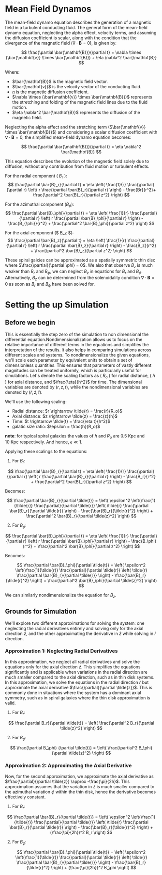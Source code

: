 # Mean Field Dynamos

The mean-field dynamo equation describes the generation of a magnetic field in a turbulent conducting fluid. The general form of the mean-field dynamo equation, neglecting the alpha effect, velocity terms, and assuming the diffusion coefficient is scalar, along with the condition that the divergence of the magnetic field ($\nabla \cdot \mathbf{B} = 0$), is given by:

$$
\frac{\partial \bar{\mathbf{B}}}{\partial t} = \nabla \times (\bar{\mathbf{v}} \times \bar{\mathbf{B}}) + \eta \nabla^2 \bar{\mathbf{B}}
$$

Where:
- $\bar{\mathbf{B}}$ is the magnetic field vector.
- $\bar{\mathbf{v}}$ is the velocity vector of the conducting fluid.
- $\eta$ is the magnetic diffusion coefficient.
- $\nabla \times (\bar{\mathbf{v}} \times \bar{\mathbf{B}})$ represents the stretching and folding of the magnetic field lines due to the fluid motion.
- $\eta \nabla^2 \bar{\mathbf{B}}$ represents the diffusion of the magnetic field.

Neglecting the alpha effect and the stretching term ($\bar{\mathbf{v}} \times \bar{\mathbf{B}}$) and considering a scalar diffusion coefficient with $\nabla \cdot \mathbf{B} = 0$, the simplified mean-field dynamo equation becomes:


$$
\frac{\partial \bar{\mathbf{B}}}{\partial t} = \eta \nabla^2 \bar{\mathbf{B}}
$$

This equation describes the evolution of the magnetic field solely due to diffusion, without any contribution from fluid motion or turbulent effects.

For the radial component ( $B_r$ ):
$$
\frac{\partial \bar{B}_r}{\partial t} = \eta \left( \frac{1}{r} \frac{\partial}{\partial r} \left( r \frac{\partial \bar{B}_r}{\partial r} \right) - \frac{Br}{r^2}+ \frac{\partial^2 \bar{B}_r}{\partial z^2} \right)
$$

For the azimuthal component ($B_{\phi}$):
$$
\frac{\partial \bar{B}_\phi}{\partial t} = \eta \left( \frac{1}{r} \frac{\partial}{\partial r} \left( r \frac{\partial \bar{B}_\phi}{\partial r} \right) - \frac{B_{\phi}}{r^2} + \frac{\partial^2 \bar{B}_\phi}{\partial z^2} \right)
$$

For the axial component ($ B_z $):
$$
\frac{\partial \bar{B}_z}{\partial t} = \eta \left( \frac{1}{r} \frac{\partial}{\partial r} \left( r \frac{\partial \bar{B}_z}{\partial r} \right) - \frac{B_z}{r^2} + \frac{\partial^2 \bar{B}_z}{\partial z^2} \right)
$$

These spiral galxies can be approximated as a spatially symmetric thin disc where $\frac{\partial}{\partial \phi} = 0$. We also that observe $B_z$  is much weaker than  $B_r$ and $B_\phi$, we can neglect $B_z$ in equations for $B_r$ and $B_\phi$. Alternatively, $B_z$ can be determined from the solenoidality condition $\nabla \cdot \mathbf{B} = 0$ as soon as $B_r$ and $B_{\phi}$ have been solved for.

# Setting the up Simulation

## Before we begin
This is essentially the step zero of the simulation to non dimensional the differential equation.Nondimensionalization allows us to focus on the relative importance of different terms in the equations and simplifies the interpretation of the results. It also helps in comparing simulations across different scales and systems. To nondimensionalize the given equations, we'll scale each parameter by equivalent units to obtain a set of dimensionless quantities. This ensures that parameters of vastly different magnitudes can be treated uniformly, which is particularly useful for simulations. Let's denote the scaling factors as ( $R_o$ ) for radial distance, ( $h$ ) for axial distance, and $\frac{\eta}{h^2}$  for time. The dimensional variables are denoted by $(r, z, t)$, while the nondimensional variables are denoted by ($\tilde{r}, \tilde{z}, \tilde{t}$).

We'll use the following scaling:

- Radial distance: $r \rightarrow \tilde{r} = \frac{r}{R_o}$
- Axial distance:  $z \rightarrow \tilde{z} = \frac{z}{h}$
- Time:  $t \rightarrow \tilde{t} = \frac{\eta t}{h^2}$
- galatic size ratio: $\epsilon = \frac{h}{R_o}$

**note**: for typical spiral galaxies the values of $h$ and $R_o$ are $0.5 \ \text{Kpc}$ and $10 \ \text{Kpc}$ respectively. And hence, $\epsilon \ll 1$.

Applying these scalings to the equations:

1. For $B_r$:

$$
\frac{\partial \bar{B}_r}{\partial t} = \eta \left( \frac{1}{r} \frac{\partial}{\partial r} \left( r \frac{\partial \bar{B}_r}{\partial r} \right) - \frac{B_r}{r^2} + \frac{\partial^2 \bar{B}_r}{\partial z^2} \right)
$$

Becomes:

$$
\frac{\partial \bar{B}_r}{\partial \tilde{t}} = \left( \epsilon^2 \left(\frac{1}{\tilde{r}} \frac{\partial}{\partial \tilde{r}} \left( \tilde{r} \frac{\partial \bar{B}_r}{\partial \tilde{r}} \right) - \frac{\bar{B}_r}{\tilde{r}^2} \right)  + \frac{\partial^2 \bar{B}_r}{\partial \tilde{z}^2} \right)
$$

2. For $B_\phi$:

$$
\frac{\partial \bar{B}_\phi}{\partial t} = \eta \left( \frac{1}{r} \frac{\partial}{\partial r} \left( r \frac{\partial \bar{B}_\phi}{\partial r} \right) - \frac{B_\phi}{r^2} + \frac{\partial^2 \bar{B}_\phi}{\partial z^2} \right)
$$

Becomes:

$$
\frac{\partial \bar{B}_\phi}{\partial \tilde{t}} = \left( \epsilon^2 \left(\frac{1}{\tilde{r}} \frac{\partial}{\partial \tilde{r}} \left( \tilde{r} \frac{\partial \bar{B}_r}{\partial \tilde{r}} \right) - \frac{\bar{B}_r}{\tilde{r}^2} \right)  + \frac{\partial^2 \bar{B}_\phi}{\partial \tilde{z}^2} \right)
$$

We can similarly nondimensionalize the equation for $B_z$. 

## Grounds for Simulation
We'll explore two different approximations for solving the system: one neglecting the radial derivatives entirely and solving only for the axial direction $\hat{z}$, and the other approximating the derivative in $\hat{z}$ while solving in $\hat{r}$ direction.


### Approximation 1: Neglecting Radial Derivatives

In this approximation, we neglect all radial derivatives and solve the equations only for the axial direction  $\tilde{z}$. This simplifies the equations significantly and is applicable when variations in the radial direction are much smaller compared to the axial direction, such as in thin disk systems. In this approximation, we solve the equations in the radial direction $\tilde{r}$ but approximate the axial derivative $\frac{\partial}{\partial \tilde{z}}$. This is commonly done in situations where the system has a dominant axial symmetry, such as in spiral galaxies where the thin disk approximation is valid.

1. For $B_r$:

$$
\frac{\partial B_r}{\partial \tilde{t}} = \left( \frac{\partial^2 B_r}{\partial \tilde{z}^2} \right)
$$

2. For $B_\phi$:

$$
\frac{\partial B_\phi} {\partial \tilde{t}} = \left( \frac{\partial^2 B_\phi}{\partial \tilde{z}^2} \right)
$$


### Approximation 2: Approximating the Axial Derivative

Now, for the second approximation, we approximate the axial derivative as $\frac{\partial}{\partial \tilde{z}} \approx -\frac{\pi}{2h}$. This approximation assumes that the variation in $\tilde{z}$ is much smaller compared to the azimuthal variation $\phi$ within the thin disk, hence the derivative becomes effectively constant.

1. For $B_r$:

$$
\frac{\partial \bar{B}_r}{\partial \tilde{t}} = \left( \epsilon^2 \left(\frac{1}{\tilde{r}} \frac{\partial}{\partial \tilde{r}} \left( \tilde{r} \frac{\partial \bar{B}_r}{\partial \tilde{r}} \right) - \frac{\bar{B}_r}{\tilde{r}^2} \right) + (\frac{\pi}{2h})^2 B_r \right)
$$


2. For $B_\phi$:

$$
\frac{\partial \bar{B}_\phi}{\partial \tilde{t}} = \left( \epsilon^2 \left(\frac{1}{\tilde{r}} \frac{\partial}{\partial \tilde{r}} \left( \tilde{r} \frac{\partial \bar{B}_r}{\partial \tilde{r}} \right) - \frac{\bar{B}_r}{\tilde{r}^2} \right)  + (\frac{\pi}{2h})^2 B_\phi \right)
$$



